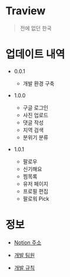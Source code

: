 # Traview

> 전에 없던 한국

# 업데이트 내역

-   0.0.1

    -   개발 환경 구축

-   1.0.0

    -   구글 로그인
    -   사진 업로드
    -   댓글 작성
    -   지역 검색
    -   분위기 분류

-   1.0.1
    -   팔로우
    -   신기해요
    -   찜목록
    -   유저 페이지
    -   프로필 편집
    -   팔로워 Pick

# 정보

-   [Notion 주소](https://www.notion.so/Home-c7744de696534d0e8c0f3362555f4423)

-   [개발 팀원](https://github.com/dnd-mentee-3rd/dnd-mentee-3rd-8-traview/wiki#%ED%8C%80%EC%9B%90)

-   [개발 규칙](https://github.com/dnd-mentee-3rd/dnd-mentee-3rd-8-traview/wiki/%EA%B0%9C%EB%B0%9C-%EA%B7%9C%EC%B9%99)
